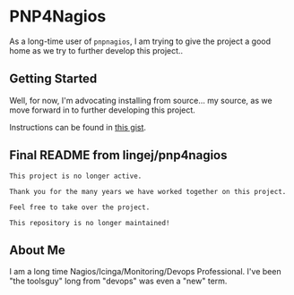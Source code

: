 # PNP4Nagios

As a long-time user of `pnpnagios`, I am trying to give the project a
good home as we try to further develop this project..


## Getting Started

Well, for now, I'm advocating installing from source... my source, as we
move forward in to further developing this project.

Instructions can be found in [this gist](https://gist.github.com/russellvt/051fa43592778a41e53cb423b791bab6).


## Final README from lingej/pnp4nagios

```
This project is no longer active.

Thank you for the many years we have worked together on this project.

Feel free to take over the project.

This repository is no longer maintained!
```


## About Me

I am a long time Nagios/Icinga/Monitoring/Devops Professional. I've been
"the toolsguy" long from "devops" was even a "new" term.

